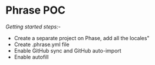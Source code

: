 # Phrase POC

_Getting started steps:-_

* Create a separate project on Phase, add all the locales"
* Create .phrase.yml file
* Enable GitHub sync and GitHub auto-import
* Enable autofill